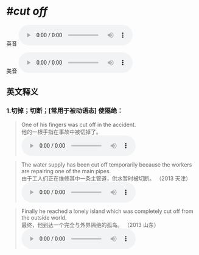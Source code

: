 # ***\#cut off*** 
英音
<audio src="./media/cut off1.aac" controls="controls"></audio>

美音
<audio src="./media/cut off2.aac" controls="controls"></audio>



  

英文释义
---
### 1.**切掉；切断；[常用于被动语态] 使隔绝：**  

 > One of his fingers was cut off in the accident.  
 > 他的一根手指在事故中被切掉了。    
<audio src="./media/cut-22.aac" controls="controls"></audio>

 > The water supply has been cut off temporarily because the workers are repairing one of the main pipes.   
 > 由于工人们正在维修其中一条主管道，供水暂时被切断。  （2013 天津）  
<audio src="./media/cut50.aac" controls="controls"></audio>

 > Finally he reached a lonely island which was completely cut off from the outside world.   
 > 最终，他到达一个完全与外界隔绝的孤岛。  （2013 山东）  
<audio src="./media/cut-23.aac" controls="controls"></audio>


